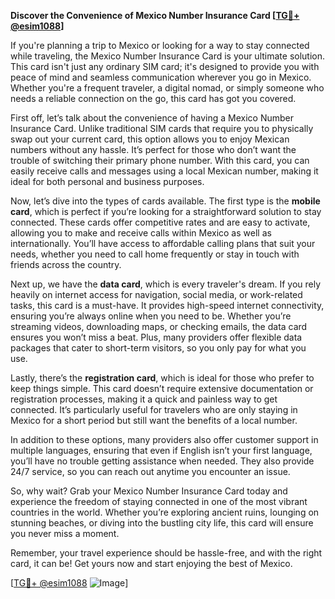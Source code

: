 **Discover the Convenience of Mexico Number Insurance Card [[TG💪+ @esim1088](https://t.me/s/esim1088)]**

If you're planning a trip to Mexico or looking for a way to stay connected while traveling, the Mexico Number Insurance Card is your ultimate solution. This card isn't just any ordinary SIM card; it's designed to provide you with peace of mind and seamless communication wherever you go in Mexico. Whether you're a frequent traveler, a digital nomad, or simply someone who needs a reliable connection on the go, this card has got you covered.

First off, let’s talk about the convenience of having a Mexico Number Insurance Card. Unlike traditional SIM cards that require you to physically swap out your current card, this option allows you to enjoy Mexican numbers without any hassle. It’s perfect for those who don’t want the trouble of switching their primary phone number. With this card, you can easily receive calls and messages using a local Mexican number, making it ideal for both personal and business purposes.

Now, let’s dive into the types of cards available. The first type is the **mobile card**, which is perfect if you’re looking for a straightforward solution to stay connected. These cards offer competitive rates and are easy to activate, allowing you to make and receive calls within Mexico as well as internationally. You’ll have access to affordable calling plans that suit your needs, whether you need to call home frequently or stay in touch with friends across the country.

Next up, we have the **data card**, which is every traveler's dream. If you rely heavily on internet access for navigation, social media, or work-related tasks, this card is a must-have. It provides high-speed internet connectivity, ensuring you’re always online when you need to be. Whether you’re streaming videos, downloading maps, or checking emails, the data card ensures you won’t miss a beat. Plus, many providers offer flexible data packages that cater to short-term visitors, so you only pay for what you use.

Lastly, there’s the **registration card**, which is ideal for those who prefer to keep things simple. This card doesn’t require extensive documentation or registration processes, making it a quick and painless way to get connected. It’s particularly useful for travelers who are only staying in Mexico for a short period but still want the benefits of a local number.

In addition to these options, many providers also offer customer support in multiple languages, ensuring that even if English isn’t your first language, you’ll have no trouble getting assistance when needed. They also provide 24/7 service, so you can reach out anytime you encounter an issue.

So, why wait? Grab your Mexico Number Insurance Card today and experience the freedom of staying connected in one of the most vibrant countries in the world. Whether you’re exploring ancient ruins, lounging on stunning beaches, or diving into the bustling city life, this card will ensure you never miss a moment.

Remember, your travel experience should be hassle-free, and with the right card, it can be! Get yours now and start enjoying the best of Mexico. 

[[TG💪+ @esim1088](https://t.me/s/esim1088) ![Image](https://i.postimg.cc/Y0z9fWf4/image.png)]